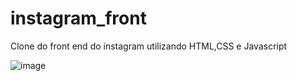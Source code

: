 # instagram_front

Clone do front end do instagram utilizando HTML,CSS e Javascript

![image](https://github.com/GabiestDev/instagram_front/assets/121795688/bffd29fe-3696-4a56-b5a7-0262b733346b)
